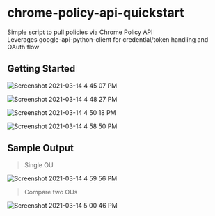 # chrome-policy-api-quickstart

Simple script to pull policies via Chrome Policy API  
Leverages google-api-python-client for credential/token handling and OAuth flow  
  
  
## Getting Started

![Screenshot 2021-03-14 4 45 07 PM](https://user-images.githubusercontent.com/3968473/111058792-e25ba980-84e4-11eb-88a0-8bb392d3a2d0.png)

![Screenshot 2021-03-14 4 48 27 PM](https://user-images.githubusercontent.com/3968473/111058815-29e23580-84e5-11eb-831c-32751f2b4ce3.png)

![Screenshot 2021-03-14 4 50 18 PM](https://user-images.githubusercontent.com/3968473/111058852-64e46900-84e5-11eb-84dd-ef89e84c6fd3.png)

![Screenshot 2021-03-14 4 58 50 PM](https://user-images.githubusercontent.com/3968473/111059026-97429600-84e6-11eb-9f6a-3fb5f4a891ab.png)


## Sample Output
  
>Single OU  

![Screenshot 2021-03-14 4 59 56 PM](https://user-images.githubusercontent.com/3968473/111059049-b93c1880-84e6-11eb-8405-02f08bbf6009.png)

>Compare two OUs  

![Screenshot 2021-03-14 5 00 46 PM](https://user-images.githubusercontent.com/3968473/111059068-d5d85080-84e6-11eb-8775-09473dc0fba7.png)

